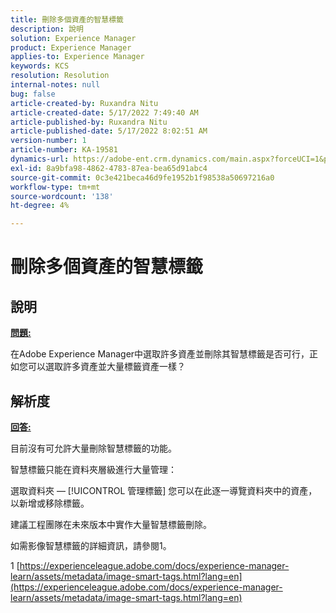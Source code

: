 ```yaml
---
title: 刪除多個資產的智慧標籤
description: 說明
solution: Experience Manager
product: Experience Manager
applies-to: Experience Manager
keywords: KCS
resolution: Resolution
internal-notes: null
bug: false
article-created-by: Ruxandra Nitu
article-created-date: 5/17/2022 7:49:40 AM
article-published-by: Ruxandra Nitu
article-published-date: 5/17/2022 8:02:51 AM
version-number: 1
article-number: KA-19581
dynamics-url: https://adobe-ent.crm.dynamics.com/main.aspx?forceUCI=1&pagetype=entityrecord&etn=knowledgearticle&id=a4e0f7e1-b5d5-ec11-a7b5-000d3a37750e
exl-id: 8a9bfa98-4862-4783-87ea-bea65d91abc4
source-git-commit: 0c3e421beca46d9fe1952b1f98538a50697216a0
workflow-type: tm+mt
source-wordcount: '138'
ht-degree: 4%

---
```


# 刪除多個資產的智慧標籤

## 說明

<u><b>問題:</b></u>

在Adobe Experience Manager中選取許多資產並刪除其智慧標籤是否可行，正如您可以選取許多資產並大量標籤資產一樣？

## 解析度


<u><b>回答:</b></u>

目前沒有可允許大量刪除智慧標籤的功能。

智慧標籤只能在資料夾層級進行大量管理：

選取資料夾 —  [!UICONTROL 管理標籤] 您可以在此逐一導覽資料夾中的資產，以新增或移除標籤。

建議工程團隊在未來版本中實作大量智慧標籤刪除。

如需影像智慧標籤的詳細資訊，請參閱1。







1 [https://experienceleague.adobe.com/docs/experience-manager-learn/assets/metadata/image-smart-tags.html?lang=en](https://experienceleague.adobe.com/docs/experience-manager-learn/assets/metadata/image-smart-tags.html?lang=en)
